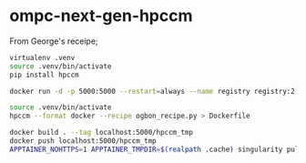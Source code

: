 # ompc-next-gen-hpccm

From George's receipe;

```sh
virtualenv .venv
source .venv/bin/activate
pip install hpccm
```

```sh
docker run -d -p 5000:5000 --restart=always --name registry registry:2
```

```sh
source .venv/bin/activate
hpccm --format docker --recipe ogbon_recipe.py > Dockerfile
```

```sh
docker build . --tag localhost:5000/hpccm_tmp
docker push localhost:5000/hpccm_tmp
APPTAINER_NOHTTPS=1 APPTAINER_TMPDIR=$(realpath .cache) singularity pull docker://localhost:5000/hpccm_tmp
```

